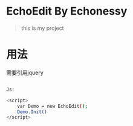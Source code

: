 # EchoEdit By Echonessy

> this is my project

 
# 用法
需要引用jquery

``` bash

Js:

<script>
    var Demo = new EchoEdit();
    Demo.Init()
</script>
```

